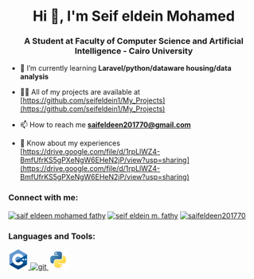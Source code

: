 <h1 align="center">Hi 👋, I'm Seif eldein Mohamed</h1>
<h3 align="center">A Student at Faculty of Computer Science and Artificial Intelligence - Cairo University</h3>

- 🌱 I’m currently learning **Laravel/python/dataware housing/data analysis**

- 👨‍💻 All of my projects are available at [https://github.com/seifeldein1/My_Projects](https://github.com/seifeldein1/My_Projects)

- 📫 How to reach me **saifeldeen201770@gmail.com**

- 📄 Know about my experiences [https://drive.google.com/file/d/1rpLlWZ4-BmfUfrKS5gPXeNgW6EHeN2jP/view?usp=sharing](https://drive.google.com/file/d/1rpLlWZ4-BmfUfrKS5gPXeNgW6EHeN2jP/view?usp=sharing)

<h3 align="left">Connect with me:</h3>
<p align="left">
<a href="https://linkedin.com/in/saif eldeen mohamed fathy" target="blank"><img align="center" src="https://raw.githubusercontent.com/rahuldkjain/github-profile-readme-generator/master/src/images/icons/Social/linked-in-alt.svg" alt="saif eldeen mohamed fathy" height="30" width="40" /></a>
<a href="https://fb.com/seif eldein m. fathy" target="blank"><img align="center" src="https://raw.githubusercontent.com/rahuldkjain/github-profile-readme-generator/master/src/images/icons/Social/facebook.svg" alt="seif eldein m. fathy" height="30" width="40" /></a>
<a href="https://codeforces.com/profile/saifeldeen201770" target="blank"><img align="center" src="https://raw.githubusercontent.com/rahuldkjain/github-profile-readme-generator/master/src/images/icons/Social/codeforces.svg" alt="saifeldeen201770" height="30" width="40" /></a>
</p>

<h3 align="left">Languages and Tools:</h3>
<p align="left"> <a href="https://www.w3schools.com/cpp/" target="_blank" rel="noreferrer"> <img src="https://raw.githubusercontent.com/devicons/devicon/master/icons/cplusplus/cplusplus-original.svg" alt="cplusplus" width="40" height="40"/> </a> <a href="https://git-scm.com/" target="_blank" rel="noreferrer"> <img src="https://www.vectorlogo.zone/logos/git-scm/git-scm-icon.svg" alt="git" width="40" height="40"/> </a> <a href="https://www.python.org" target="_blank" rel="noreferrer"> <img src="https://raw.githubusercontent.com/devicons/devicon/master/icons/python/python-original.svg" alt="python" width="40" height="40"/> </a> </p>
